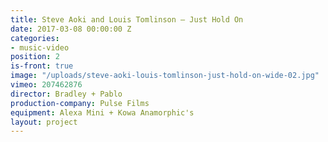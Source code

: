 ```yaml
---
title: Steve Aoki and Louis Tomlinson — Just Hold On
date: 2017-03-08 00:00:00 Z
categories:
- music-video
position: 2
is-front: true
image: "/uploads/steve-aoki-louis-tomlinson-just-hold-on-wide-02.jpg"
vimeo: 207462876
director: Bradley + Pablo
production-company: Pulse Films
equipment: Alexa Mini + Kowa Anamorphic's
layout: project
---
```


